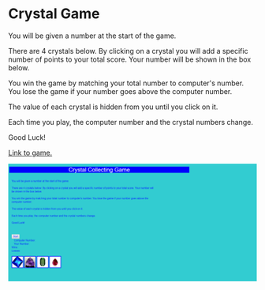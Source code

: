 # Crystal Game

You will be given a number at the start of the game.

There are 4 crystals below. By clicking on a crystal you will add a specific number of points to your total score. Your number will be shown in the box below.

You win the game by matching your total number to computer's number. You lose the game if your number goes above the computer number.

The value of each crystal is hidden from you until you click on it.

Each time you play, the computer number and the crystal numbers change.

Good Luck!

[Link to game.](https://flowermemorygame.herokuapp.com/)

![ScreenShot](/assets/images/cryatalGame.PNG)
